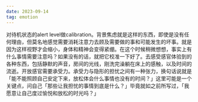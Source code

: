 ```yaml
---
date: 2023-09-14
tag: emotion
---
```

对待机状态的alert level做calibration。背景焦虑就是这样的东西，即使是没有任何理由，但莫名地感觉需要消耗注意力去顾及需要做的事和可能发生的坏事。就是因为这样视野才会缩小，身体和精神会变得紧绷。在这个时候稍微想想，事实上有什么事情需要注意吗？如果没有的话，就把它校准一下好了。去感受感官体验到的各种东西，包括静默的声音，房间的光线，刚洗完澡躺在床上的感触，以及时间的流逝。开放感官需要承受力。承受力与隐形的担忧之间有一种张力，换句话说就是「能不能照顾自己安定下来，放松体会什么事情也没有的时间？」这里可能是一个关键点，问自己「那些让我担忧的事情到底是什么？」毕竟就如之前所写过，「我愿意让自己度过愉悦和放松的时光吗？」